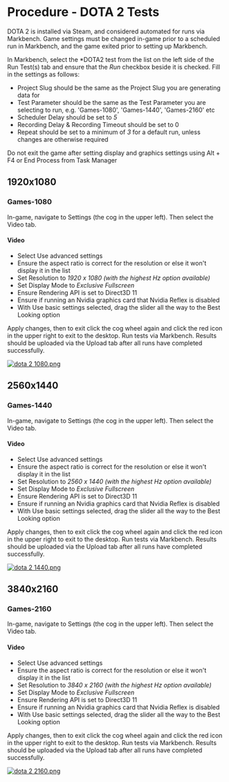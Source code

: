 # Procedure - DOTA 2 Tests

DOTA 2 is installed via Steam, and considered automated for runs via Markbench. Game settings must be changed in-game prior to a scheduled run in Markbench, and the game exited prior to setting up Markbench.

In Markbench, select the *DOTA2 test from the list on the left side of the Run Test(s) tab and ensure that the *Run* checkbox beside it is checked. Fill in the settings as follows:

- Project Slug should be the same as the Project Slug you are generating data for
- Test Parameter should be the same as the Test Parameter you are selecting to run, e.g. 'Games-1080', 'Games-1440', 'Games-2160' etc
- Scheduler Delay should be set to *5*
- Recording Delay &amp; Recording Timeout should be set to 0
- Repeat should be set to a minimum of *3* for a default run, unless changes are otherwise required

<p class="callout warning">Do not exit the game after setting display and graphics settings using Alt + F4 or End Process from Task Manager</p>

## 1920x1080

### Games-1080

In-game, navigate to Settings (the cog in the upper left). Then select the Video tab.

#### Video

- Select Use advanced settings
- Ensure the aspect ratio is correct for the resolution or else it won't display it in the list
- Set Resolution to *1920 x 1080 (with the highest Hz option available)*
- Set Display Mode to *Exclusive Fullscreen*
- Ensure Rendering API is set to Direct3D 11
- Ensure if running an Nvidia graphics card that Nvidia Reflex is disabled
- With Use basic settings selected, drag the slider all the way to the Best Looking option

Apply changes, then to exit click the cog wheel again and click the red icon in the upper right to exit to the desktop. Run tests via Markbench. Results should be uploaded via the Upload tab after all runs have completed successfully.

[![dota 2 1080.png](https://wiki.floatplaneinfra.com/uploads/images/gallery/2023-08/scaled-1680-/GxNMkdbBDSY2Aylb-dota-2-1080.png)](https://wiki.floatplaneinfra.com/uploads/images/gallery/2023-08/GxNMkdbBDSY2Aylb-dota-2-1080.png)

## 2560x1440

### Games-1440

In-game, navigate to Settings (the cog in the upper left). Then select the Video tab.

#### Video

- Select Use advanced settings
- Ensure the aspect ratio is correct for the resolution or else it won't display it in the list
- Set Resolution to *2560 x 1440 (with the highest Hz option available)*
- Set Display Mode to *Exclusive Fullscreen*
- Ensure Rendering API is set to Direct3D 11
- Ensure if running an Nvidia graphics card that Nvidia Reflex is disabled
- With Use basic settings selected, drag the slider all the way to the Best Looking option

Apply changes, then to exit click the cog wheel again and click the red icon in the upper right to exit to the desktop. Run tests via Markbench. Results should be uploaded via the Upload tab after all runs have completed successfully.

[![dota 2 1440.png](https://wiki.floatplaneinfra.com/uploads/images/gallery/2023-08/scaled-1680-/kPUKaNl8C3yiMY7e-dota-2-1440.png)](https://wiki.floatplaneinfra.com/uploads/images/gallery/2023-08/kPUKaNl8C3yiMY7e-dota-2-1440.png)

## 3840x2160

### Games-2160

In-game, navigate to Settings (the cog in the upper left). Then select the Video tab.

#### Video

- Select Use advanced settings
- Ensure the aspect ratio is correct for the resolution or else it won't display it in the list
- Set Resolution to *3840 x 2160 (with the highest Hz option available)*
- Set Display Mode to *Exclusive Fullscreen*
- Ensure Rendering API is set to Direct3D 11
- Ensure if running an Nvidia graphics card that Nvidia Reflex is disabled
- With Use basic settings selected, drag the slider all the way to the Best Looking option

Apply changes, then to exit click the cog wheel again and click the red icon in the upper right to exit to the desktop. Run tests via Markbench. Results should be uploaded via the Upload tab after all runs have completed successfully.

[![dota 2 2160.png](https://wiki.floatplaneinfra.com/uploads/images/gallery/2023-08/scaled-1680-/Pu4bGAmWwZUI6o0Y-dota-2-2160.png)](https://wiki.floatplaneinfra.com/uploads/images/gallery/2023-08/Pu4bGAmWwZUI6o0Y-dota-2-2160.png)